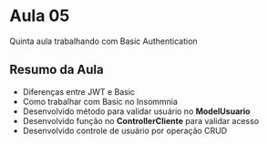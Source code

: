 # Aula 05

Quinta aula trabalhando com Basic Authentication

## Resumo da Aula
- Diferenças entre JWT e Basic
- Como trabalhar com Basic no Insommnia
- Desenvolvido método para validar usuário no **ModelUsuario**
- Desenvolvido função no **ControllerCliente** para validar acesso
- Desenvolvido controle de usuário por operação CRUD
